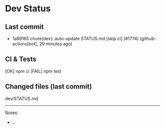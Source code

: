 # Dev Status

## Last commit
- 1a89165 chore(dev): auto-update STATUS.md [skip ci] (#1774) (github-actions[bot], 29 minutes ago)
## CI & Tests
[OK] npm ci
[FAIL] npm test

## Changed files (last commit)
dev/STATUS.md

---
Notes:
- ...
